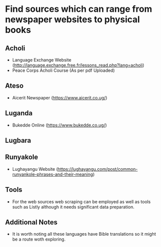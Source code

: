 # Find sources which can range from newspaper websites to physical books
## Acholi
* Language Exchange Website (http://language.exchange.free.fr/lessons_read.php?lang=acholi)
* Peace Corps Acholi Course (As per pdf Uploaded)

## Ateso
* Aicerit Newspaper (https://www.aicerit.co.ug/)

## Luganda
* Bukedde Online (https://www.bukedde.co.ug/)

## Lugbara

## Runyakole
* Lughayangu Website (https://lughayangu.com/post/common-runyankole-phrases-and-their-meaning)

## Tools
* For the web sources web scraping can be employed as well as tools such as Listly although it needs significant data preparation.

## Additional Notes
* It is worth noting all these languages have Bible translations so it might be a route woth exploring.
